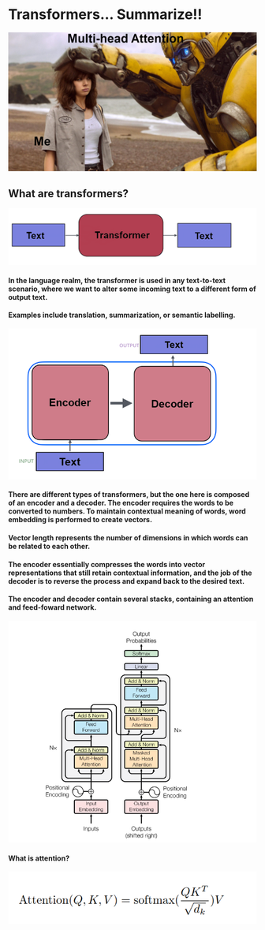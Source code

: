 # Transformers... Summarize!!

![](attention.png)

## What are transformers?

![](transformer_high_level.png)

#### In the language realm, the transformer is used in any text-to-text scenario, where we want to alter some incoming text to a different form of output text.
#### Examples include translation, summarization, or semantic labelling.

![](transformer_med_level.png)

#### There are different types of transformers, but the one here is composed of an encoder and a decoder. The encoder requires the words to be converted to numbers. To maintain contextual meaning of words, word embedding is performed to create vectors.
#### Vector length represents the number of dimensions in which words can be related to each other.

#### The encoder essentially compresses the words into vector representations that still retain contextual information, and the job of the decoder is to reverse the process and expand back to the desired text.

#### The encoder and decoder contain several stacks, containing an attention and feed-foward network.

![](transformer.png)

#### What is attention?

![](equation.png)
